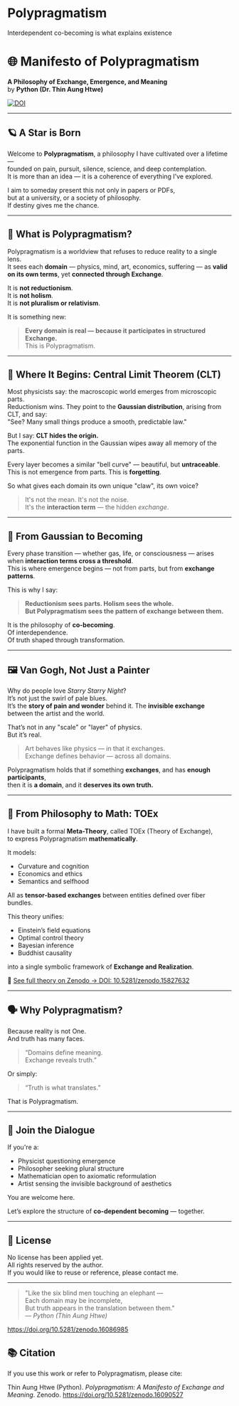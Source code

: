 # Polypragmatism
Interdependent co-becoming is what explains existence 
# 🌐 Manifesto of Polypragmatism  
**A Philosophy of Exchange, Emergence, and Meaning**  
by **Python (Dr. Thin Aung Htwe)**

[![DOI](https://zenodo.org/badge/DOI/10.5281/zenodo.16090527.svg)](https://doi.org/10.5281/zenodo.16090527)

---

## 🪐 A Star is Born

Welcome to **Polypragmatism**, a philosophy I have cultivated over a lifetime —  
founded on pain, pursuit, silence, science, and deep contemplation.  
It is more than an idea — it is a coherence of everything I’ve explored.

I aim to someday present this not only in papers or PDFs,  
but at a university, or a society of philosophy.  
If destiny gives me the chance.

---

## 📜 What is Polypragmatism?

Polypragmatism is a worldview that refuses to reduce reality to a single lens.  
It sees each **domain** — physics, mind, art, economics, suffering — as **valid on its own terms**, yet **connected through Exchange**.

It is **not reductionism**.  
It is **not holism**.  
It is **not pluralism or relativism**.

It is something new:
> **Every domain is real — because it participates in structured Exchange.**  
> This is Polypragmatism.

---

## 🧠 Where It Begins: Central Limit Theorem (CLT)

Most physicists say: the macroscopic world emerges from microscopic parts.  
Reductionism wins. They point to the **Gaussian distribution**, arising from CLT, and say:  
"See? Many small things produce a smooth, predictable law."

But I say: **CLT hides the origin.**  
The exponential function in the Gaussian wipes away all memory of the parts.

Every layer becomes a similar "bell curve" — beautiful, but **untraceable**.  
This is not emergence from parts. This is **forgetting**.

So what gives each domain its own unique "claw", its own voice?

> It's not the mean. It's not the noise.  
> It's the **interaction term** — the hidden *exchange*.

---

## 🔁 From Gaussian to Becoming

Every phase transition — whether gas, life, or consciousness — arises  
when **interaction terms cross a threshold**.  
This is where emergence begins — not from parts, but from **exchange patterns**.

This is why I say:
> **Reductionism sees parts. Holism sees the whole.  
> But Polypragmatism sees the pattern of exchange between them.**

It is the philosophy of **co-becoming**.  
Of interdependence.  
Of truth shaped through transformation.

---

## 🖼️ Van Gogh, Not Just a Painter

Why do people love *Starry Starry Night*?  
It’s not just the swirl of pale blues.  
It’s the **story of pain and wonder** behind it. The **invisible exchange** between the artist and the world.

That’s not in any "scale" or "layer" of physics.  
But it’s real.

> Art behaves like physics — in that it exchanges.  
> Exchange defines behavior — across all domains.

Polypragmatism holds that if something **exchanges**, and has **enough participants**,  
then it is **a domain**, and it **deserves its own truth.**

---

## 📐 From Philosophy to Math: TOEx

I have built a formal **Meta-Theory**, called TOEx (Theory of Exchange),  
to express Polypragmatism **mathematically**.

It models:
- Curvature and cognition
- Economics and ethics
- Semantics and selfhood

All as **tensor-based exchanges** between entities defined over fiber bundles.

This theory unifies:
- Einstein’s field equations  
- Optimal control theory  
- Bayesian inference  
- Buddhist causality  

into a single symbolic framework of **Exchange and Realization**.

📄 [See full theory on Zenodo → DOI: 10.5281/zenodo.15827632](https://doi.org/10.5281/zenodo.15827632)

---

## 🗣️ Why Polypragmatism?

Because reality is not One.  
And truth has many faces.

> “Domains define meaning.  
> Exchange reveals truth.”

Or simply:  
> “Truth is what translates.”

That is Polypragmatism.

---

## 📣 Join the Dialogue

If you're a:
- Physicist questioning emergence
- Philosopher seeking plural structure
- Mathematician open to axiomatic reformulation
- Artist sensing the invisible background of aesthetics

You are welcome here.

Let’s explore the structure of **co-dependent becoming** — together.

---

## 🔖 License

No license has been applied yet.  
All rights reserved by the author.  
If you would like to reuse or reference, please contact me.

---

> "Like the six blind men touching an elephant —  
> Each domain may be incomplete,  
> But truth appears in the translation between them."  
> — *Python (Thin Aung Htwe)*
>
> 
https://doi.org/10.5281/zenodo.16086985

## 📚 Citation

If you use this work or refer to Polypragmatism, please cite:

Thin Aung Htwe (Python). *Polypragmatism: A Manifesto of Exchange and Meaning*. Zenodo. https://doi.org/10.5281/zenodo.16090527


